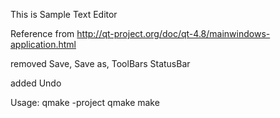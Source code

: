 This is Sample Text Editor

Reference from http://qt-project.org/doc/qt-4.8/mainwindows-application.html

removed Save, Save as, ToolBars StatusBar 

added Undo 

Usage: 
	qmake -project
	qmake
	make
